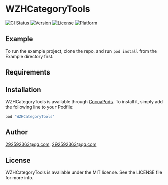 # WZHCategoryTools

[![CI Status](https://img.shields.io/travis/292592363@qq.com/WZHCategoryTools.svg?style=flat)](https://travis-ci.org/292592363@qq.com/WZHCategoryTools)
[![Version](https://img.shields.io/cocoapods/v/WZHCategoryTools.svg?style=flat)](https://cocoapods.org/pods/WZHCategoryTools)
[![License](https://img.shields.io/cocoapods/l/WZHCategoryTools.svg?style=flat)](https://cocoapods.org/pods/WZHCategoryTools)
[![Platform](https://img.shields.io/cocoapods/p/WZHCategoryTools.svg?style=flat)](https://cocoapods.org/pods/WZHCategoryTools)

## Example

To run the example project, clone the repo, and run `pod install` from the Example directory first.

## Requirements

## Installation

WZHCategoryTools is available through [CocoaPods](https://cocoapods.org). To install
it, simply add the following line to your Podfile:

```ruby
pod 'WZHCategoryTools'
```

## Author

292592363@qq.com, 292592363@qq.com

## License

WZHCategoryTools is available under the MIT license. See the LICENSE file for more info.
